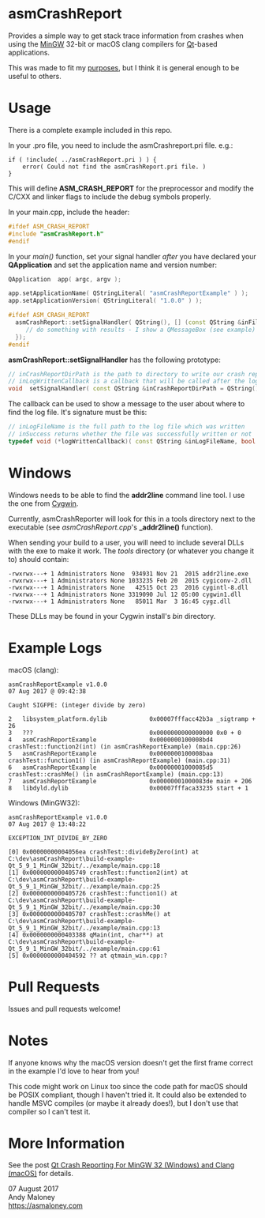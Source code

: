 asmCrashReport
==

Provides a simple way to get stack trace information from crashes when using the [MinGW](http://www.mingw.org/) 32-bit or macOS clang compilers for [Qt](https://www.qt.io/)-based applications.

This was made to fit my [purposes](https://asmaloney.com/2017/08/code/qt-crash-reporting-for-mingw-32-windows-and-clang-macos), but I think it is general enough to be useful to others.

Usage
==

There is a complete example included in this repo.

In your .pro file, you need to include the asmCrashreport.pri file. e.g.:

```
if ( !include( ../asmCrashReport.pri ) ) {
    error( Could not find the asmCrashReport.pri file. )
}
```
This will define **ASM_CRASH_REPORT** for the preprocessor and modify the C/CXX and linker flags to include the debug symbols properly.

In your main.cpp, include the header:

```cpp
#ifdef ASM_CRASH_REPORT
#include "asmCrashReport.h"
#endif
```

In your *main()* function, set your signal handler *after* you have declared your **QApplication** and set the application name and version number:
```cpp
QApplication  app( argc, argv );

app.setApplicationName( QStringLiteral( "asmCrashReportExample" ) );
app.setApplicationVersion( QStringLiteral( "1.0.0" ) );

#ifdef ASM_CRASH_REPORT
  asmCrashReport::setSignalHandler( QString(), [] (const QString &inFileName, bool inSuccess) {
     // do something with results - I show a QMessageBox (see example)
  });
#endif
```

**asmCrashReport::setSignalHandler** has the following prototype:
```cpp
// inCrashReportDirPath is the path to directory to write our crash report to. If this is not set, it will use Desktop/<App Name> Crash Logs/
// inLogWrittenCallback is a callback that will be called after the log file is written
void  setSignalHandler( const QString &inCrashReportDirPath = QString(), logWrittenCallback inLogWrittenCallback = nullptr );
```

The callback can be used to show a message to the user about where to find the log file. It's signature must be this:

```cpp
// inLogFileName is the full path to the log file which was written
// inSuccess returns whether the file was successfully written or not
typedef void (*logWrittenCallback)( const QString &inLogFileName, bool inSuccess );
```

Windows
==
Windows needs to be able to find the **addr2line** command line tool. I use the one from [Cygwin](https://www.cygwin.com/).

Currently, asmCrashReporter will look for this in a tools directory next to the executable (see *asmCrashReport.cpp*'s **_addr2line()** function).

When sending your build to a user, you will need to include several DLLs with the exe to make it work. The *tools* directory (or whatever you change it to) should contain:

```
-rwxrwx---+ 1 Administrators None  934931 Nov 21  2015 addr2line.exe
-rwxrwx---+ 1 Administrators None 1033235 Feb 20  2015 cygiconv-2.dll
-rwxrwx---+ 1 Administrators None   42515 Oct 23  2016 cygintl-8.dll
-rwxrwx---+ 1 Administrators None 3319090 Jul 12 05:00 cygwin1.dll
-rwxrwx---+ 1 Administrators None   85011 Mar  3 16:45 cygz.dll
```

These DLLs may be found in your Cygwin install's *bin* directory.

Example Logs
==
macOS (clang):
```
asmCrashReportExample v1.0.0
07 Aug 2017 @ 09:42:38

Caught SIGFPE: (integer divide by zero)

2   libsystem_platform.dylib            0x00007fffacc42b3a _sigtramp + 26
3   ???                                 0x0000000000000000 0x0 + 0
4   asmCrashReportExample               0x0000000100008bd4 crashTest::function2(int) (in asmCrashReportExample) (main.cpp:26)
5   asmCrashReportExample               0x0000000100008baa crashTest::function1() (in asmCrashReportExample) (main.cpp:31)
6   asmCrashReportExample               0x00000001000085d5 crashTest::crashMe() (in asmCrashReportExample) (main.cpp:13)
7   asmCrashReportExample               0x00000001000083de main + 206
8   libdyld.dylib                       0x00007fffaca33235 start + 1
```
Windows (MinGW32):
```
asmCrashReportExample v1.0.0
07 Aug 2017 @ 13:48:22

EXCEPTION_INT_DIVIDE_BY_ZERO

[0] 0x00000000004056ea crashTest::divideByZero(int) at C:\dev\asmCrashReport\build-example-Qt_5_9_1_MinGW_32bit/../example/main.cpp:18
[1] 0x0000000000405749 crashTest::function2(int) at C:\dev\asmCrashReport\build-example-Qt_5_9_1_MinGW_32bit/../example/main.cpp:25
[2] 0x0000000000405726 crashTest::function1() at C:\dev\asmCrashReport\build-example-Qt_5_9_1_MinGW_32bit/../example/main.cpp:30
[3] 0x0000000000405707 crashTest::crashMe() at C:\dev\asmCrashReport\build-example-Qt_5_9_1_MinGW_32bit/../example/main.cpp:13
[4] 0x0000000000403388 qMain(int, char**) at C:\dev\asmCrashReport\build-example-Qt_5_9_1_MinGW_32bit/../example/main.cpp:61
[5] 0x0000000000404592 ?? at qtmain_win.cpp:?
```

Pull Requests
==
Issues and pull requests welcome! 

Notes
==

If anyone knows why the macOS version doesn't get the first frame correct in the example I'd love to hear from you!

This code might work on Linux too since the code path for macOS should be POSIX compliant, though I haven't tried it. It could also be extended to handle MSVC compiles (or maybe it already does!), but I don't use that compiler so I can't test it.

More Information
==
See the post [Qt Crash Reporting For MinGW 32 (Windows) and Clang (macOS)](https://asmaloney.com/2017/08/code/qt-crash-reporting-for-mingw-32-windows-and-clang-macos) for details.

07 August 2017  
Andy Maloney  
https://asmaloney.com
